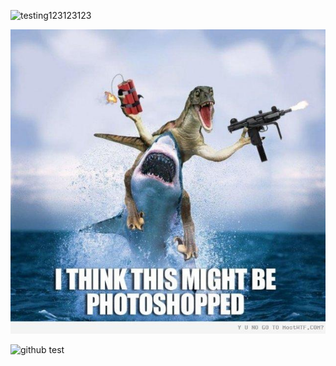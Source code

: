 ![testing123123123](http://s5.favim.com/orig/53/cool-funny-haha-lol-Favim.com-495079.jpg)

<a href="/images/testing123123123.jpg" rel="some text"><img src="/images/testing123123123.jpg" alt="" /></a>

![github test](https://github.com/concordia-publishing-house/united-help/raw/master/src/common/images/testing123123123.png "raptor/shark")